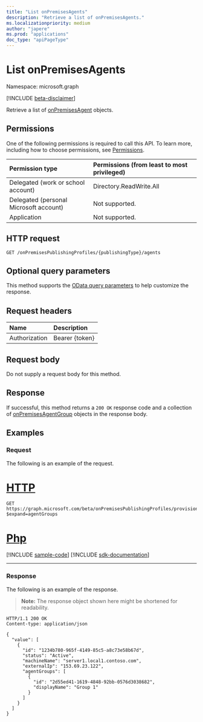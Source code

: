 ```yaml
---
title: "List onPremisesAgents"
description: "Retrieve a list of onPremisesAgents."
ms.localizationpriority: medium
author: "japere"
ms.prod: "applications"
doc_type: "apiPageType"
---
```


# List onPremisesAgents

Namespace: microsoft.graph

[!INCLUDE [beta-disclaimer](../../includes/beta-disclaimer.md)]

Retrieve a list of [onPremisesAgent](../resources/onpremisesagent.md) objects.

## Permissions

One of the following permissions is required to call this API. To learn more, including how to choose permissions, see [Permissions](/graph/permissions-reference).

| Permission type                        | Permissions (from least to most privileged) |
|:--------------------------------------|:---------------------------------------------------------|
| Delegated (work or school account)     | Directory.ReadWrite.All |
| Delegated (personal Microsoft account) | Not supported. |
| Application                            | Not supported. |

## HTTP request

<!-- { "blockType": "ignored" } -->

```http
GET /onPremisesPublishingProfiles/{publishingType}/agents
```

## Optional query parameters

This method supports the [OData query parameters](/graph/query-parameters) to help customize the response.

## Request headers

| Name      |Description|
|:----------|:----------|
| Authorization | Bearer {token} |

## Request body

Do not supply a request body for this method.

## Response

If successful, this method returns a `200 OK` response code and a collection of [onPremisesAgentGroup](../resources/onpremisesagentgroup.md) objects in the response body.

## Examples

### Request

The following is an example of the request.

# [HTTP](#tab/http)
<!-- {
  "blockType": "request",
  "name": "get_agents"
}-->

```msgraph-interactive
GET https://graph.microsoft.com/beta/onPremisesPublishingProfiles/provisioning/agents?$expand=agentGroups
```

# [Php](#tab/php)
[!INCLUDE [sample-code](../includes/snippets/php/get-agents-php-snippets.md)]
[!INCLUDE [sdk-documentation](../includes/snippets/snippets-sdk-documentation-link.md)]

---


### Response

The following is an example of the response.

> **Note:** The response object shown here might be shortened for readability.

<!-- {
  "blockType": "response",
  "truncated": true,
  "@odata.type": "microsoft.graph.onPremisesAgent",
  "isCollection": true
} -->

```http
HTTP/1.1 200 OK
Content-type: application/json

{
  "value": [
    {
      "id": "1234b780-965f-4149-85c5-a8c73e58b67d",
      "status": "Active",
      "machineName": "server1.local1.contoso.com",
      "externalIp": "153.69.23.122",
      "agentGroups": [
        {
          "id": "2d55ed41-1619-4848-92bb-0576d3038682",
          "displayName": "Group 1"
        }
      ]
    }
  ]
}
```

<!-- uuid: 16cd6b66-4b1a-43a1-adaf-3a886856ed98
2019-02-04 14:57:30 UTC -->
<!-- {
  "type": "#page.annotation",
  "description": "List agentGroups",
  "keywords": "",
  "section": "documentation",
  "tocPath": ""
}-->




